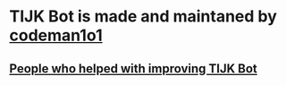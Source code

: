 # TIJK Bot is made and maintaned by [codeman1o1](https://github.com/codeman1o1)
## [People who helped with improving TIJK Bot](https://github.com/codeman1o1/TIJK-Bot/graphs/contributors)
